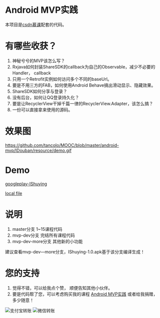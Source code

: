 # Android MVP实践
本项目是[csdn慕课](http://edu.csdn.net/lecturer/course_list)配套的代码。

# 有哪些收获？
1. 神秘兮兮的MVP该怎么写？
2. Rxjava如何封装ShareSDK的callback为自己的Observable，减少不必要的Handler， callback
3. 只用一个Retrofit实例如何访问多个不同的baseUrl。
4. 要是不用三方的FAB，如何使用Android Behave搞出滑动显示、隐藏效果。
5. ShareSDK如何分享与登录？
6. 没有后台，如何让QQ登录持久化？
7. 要是让RecyclerView干掉千篇一律的RecyclerView.Adapter，该怎么搞？
8. 一份可以直接拿来使用的源码。

# 效果图
https://github.com/tancolo/MOOC/blob/master/android-mvp/IDouban/resource/demo.gif

# Demo
[googleplay-IShuying](https://play.google.com/store/apps/details?id=com.shrimpcolo.johnnytam.ishuying)

[local file](https://github.com/tancolo/MOOC/blob/master/android-mvp/IDouban/resource/IShuying-1.0.apk)


# 说明
1. master分支 1~15课程代码
2. mvp-dev分支 完结所有课程代码
3. mvp-dev-more分支 其他新的小功能

建议查看mvp-dev—more分支，IShuying-1.0.apk基于该分支编译生成！


# 您的支持
1. 觉得不错，可以给我点个赞， 顺便告知其他小伙伴。
2. 要是代码帮了您，可以考虑购买我的课程 [Android MVP实践](http://edu.csdn.net/course/detail/4753)
或者给我捐赠， 多少随意！

![支付宝转账](https://github.com/tancolo/MOOC/blob/master/android-mvp/IDouban/resource/zhifubao.jpg)
![微信转账](https://github.com/tancolo/MOOC/blob/master/android-mvp/IDouban/resource/weixin.png)


